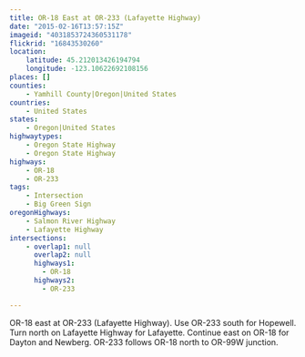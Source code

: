 ```yaml
---
title: OR-18 East at OR-233 (Lafayette Highway)
date: "2015-02-16T13:57:15Z"
imageid: "4031853724360531178"
flickrid: "16843530260"
location:
    latitude: 45.212013426194794
    longitude: -123.10622692108156
places: []
counties:
    - Yamhill County|Oregon|United States
countries:
    - United States
states:
    - Oregon|United States
highwaytypes:
    - Oregon State Highway
    - Oregon State Highway
highways:
    - OR-18
    - OR-233
tags:
    - Intersection
    - Big Green Sign
oregonHighways:
    - Salmon River Highway
    - Lafayette Highway
intersections:
    - overlap1: null
      overlap2: null
      highways1:
        - OR-18
      highways2:
        - OR-233

---
```

OR-18 east at OR-233 (Lafayette Highway).  Use OR-233 south for Hopewell.  Turn north on Lafayette Highway for Lafayette.  Continue east on OR-18 for Dayton and Newberg.  OR-233 follows OR-18 north to OR-99W junction.